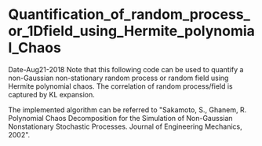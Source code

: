 # Quantification_of_random_process_or_1Dfield_using_Hermite_polynomial_Chaos


Date-Aug21-2018
Note that this following code can be used to quantify a non-Gaussian
non-stationary random process or random field using Hermite polynomial chaos.
The correlation of random process/field is captured by KL expansion.

The implemented algorithm can be referred to 
"Sakamoto, S., Ghanem, R. Polynomial Chaos Decomposition 
for the Simulation of Non-Gaussian Nonstationary Stochastic Processes. 
Journal of Engineering Mechanics, 2002". 
